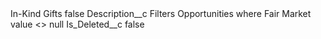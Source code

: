 <?xml version="1.0" encoding="UTF-8"?>
<CustomMetadata xmlns="http://soap.sforce.com/2006/04/metadata" xmlns:xsi="http://www.w3.org/2001/XMLSchema-instance" xmlns:xsd="http://www.w3.org/2001/XMLSchema">
    <label>In-Kind Gifts</label>
    <protected>false</protected>
    <values>
        <field>Description__c</field>
        <value xsi:type="xsd:string">Filters Opportunities where Fair Market value &lt;&gt; null</value>
    </values>
    <values>
        <field>Is_Deleted__c</field>
        <value xsi:type="xsd:boolean">false</value>
    </values>
</CustomMetadata>
